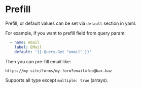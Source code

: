 # Prefill

Prefill, or default values can be set via `default` section in yaml.

For example, if you want to prefill field from query param:


```yaml
  - name: email
    label: EMail
    default: '{{.Query.Get "email" }}'
```

Then you can pre-fill email like:

    https://my-site/forms/my-form?email=foo@bar.baz

Supports all type except `multiple: true` (arrays).

